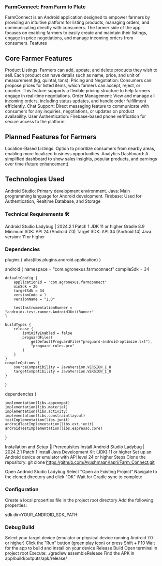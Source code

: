 ### FarmConnect: From Farm to Plate
FarmConnect is an Android application designed to empower farmers by providing an intuitive platform for listing products, managing orders, and communicating directly with consumers. 
The farmer side of the app focuses on enabling farmers to easily create and maintain their listings, engage in price negotiations, and manage incoming orders from consumers.
Features
## Core Farmer Features
 Product Listings: Farmers can add, update, and delete products they wish to sell. Each product can have details such as name, price, and unit of measurement (kg, quintal, tons).
 Pricing and Negotiation: Consumers can propose prices for listed items, which farmers can accept, reject, or counter. This feature supports a flexible pricing structure to help farmers engage in real-time negotiations.
Order Management: View and manage all incoming orders, including status updates, and handle order fulfillment efficiently.
Chat Support: Direct messaging feature to communicate with consumers for any inquiries, negotiations, or updates on product availability.
User Authentication: Firebase-based phone verification for secure access to the platform
## Planned Features for Farmers
Location-Based Listings: Option to prioritize consumers from nearby areas, enabling more localized business opportunities.
Analytics Dashboard: A simplified dashboard to show sales insights, popular products, and earnings over time (future enhancement).
## Technologies Used
Android Studio: Primary development environment.
Java: Main programming language for Android development.
Firebase: Used for Authentication, Realtime Database, and Storage
### Technical Requirements 🛠️
Android Studio Ladybug | 2024.2.1 Patch 1
JDK 11 or higher
Gradle 8.9
Minimum SDK: API 24 (Android 7.0)
Target SDK: API 34 (Android 14)
Java version: 11 or higher
### Dependencies
plugins {
    alias(libs.plugins.android.application)
}

android {
    namespace = "com.agronexus.farmconnect"
    compileSdk = 34

    defaultConfig {
        applicationId = "com.agronexus.farmconnect"
        minSdk = 26
        targetSdk = 34
        versionCode = 1
        versionName = "1.0"

        testInstrumentationRunner = "androidx.test.runner.AndroidJUnitRunner"
    }

    buildTypes {
        release {
            isMinifyEnabled = false
            proguardFiles(
                getDefaultProguardFile("proguard-android-optimize.txt"),
                "proguard-rules.pro"
            )
        }
    }
    compileOptions {
        sourceCompatibility = JavaVersion.VERSION_1_8
        targetCompatibility = JavaVersion.VERSION_1_8
    }
}

dependencies {

    implementation(libs.appcompat)
    implementation(libs.material)
    implementation(libs.activity)
    implementation(libs.constraintlayout)
    testImplementation(libs.junit)
    androidTestImplementation(libs.ext.junit)
    androidTestImplementation(libs.espresso.core)
}

Installation and Setup 🚀
Prerequisites
Install Android Studio Ladybug | 2024.2.1 Patch 1
Install Java Development Kit (JDK) 11 or higher
Set up an Android device or emulator with API level 24 or higher
Steps
Clone the repository:
git clone https://github.com/AyushmaanKapri/Farm_Connect.git

Open Android Studio Ladybug
Select "Open an Existing Project"
Navigate to the cloned directory and click "OK"
Wait for Gradle sync to complete

### Configuration
Create a local.properties file in the project root directory
Add the following properties:

sdk.dir=YOUR_ANDROID_SDK_PATH

### Debug Build
Select your target device (emulator or physical device running Android 7.0 or higher)
Click the "Run" button (green play icon) or press Shift + F10
Wait for the app to build and install on your device
Release Build
Open terminal in project root
Execute:
./gradlew assembleRelease
Find the APK in app/build/outputs/apk/release/
